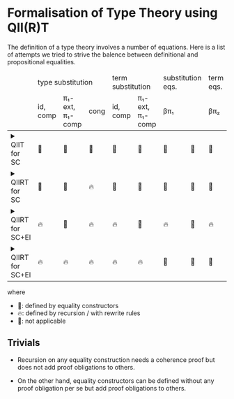 # Formalisation of Type Theory using QII(R)T

The definition of a type theory involves a number of equations.
Here is a list of attempts we tried to strive the balence between definitional and propositional equalities.

<table>
  <thead>
    <tr>
      <td></td>
      <td colspan=3>type substitution</td>
      <td colspan=2>term substitution</td>
      <td colspan=2>substitution eqs.</td>
      <td colspan=2>term eqs.</td>
    </tr>
    <tr>
      <td></td>
      <td>id, comp</td>
      <td>π₁-ext, π₁-comp</td>
      <td>cong</td>
      <td>id, comp</td>
      <td>π₁-ext, π₁-comp</td>
      <td>βπ₁</td>
      <td></td>
      <td>βπ₂</td>
      <td></td>
    </tr>
  </thead>
  <tbody>
    <tr>
      <td><details><summary>QIIT for SC</summary>
```
open import SC.QIIT
```
      </details></td>
      <td>🧊</td>
      <td>🧊</td>
      <td>🧊</td>
      <td>🧊</td>
      <td>🧊</td>
      <td>🧊</td>
      <td>🧊</td>
      <td>🧊</td>
      <td>🧊</td>
    </tr>
    <tr>
      <td><details><summary>QIIRT for SC</summary>
```
open import SC.QIIRT
```
      </td>
      <td>🚫</td>
      <td>🧊</td>
      <td>🔥</td>
      <td>🧊</td>
      <td>🧊</td>
      <td>🧊</td>
      <td>🧊</td>
      <td>🧊</td>
      <td>🚫</td>
    </tr>
    <tr>
      <td><details><summary>QIIRT for SC+El</summary>
```
open import SC+El.QIIRT1.Base
```
      <td>🔥</td>
      <td>🧊</td>
      <td>🔥</td>
      <td>🔥</td>
      <td>🧊</td>
      <td>🔥</td>
      <td>🧊</td>
      <td>🔥</td>
      <td>🧊</td>
    </tr>
    <tr>
      <td><details><summary>QIIRT for SC+El</summary>
```
open import SC+El.QIIRT2.Base
```
      <td>🔥</td>
      <td>🔥</td>
      <td>🔥</td>
      <td>🔥</td>
      <td>🔥</td>
      <td>🧊</td>
      <td>🧊</td>
      <td>🧊</td>
      <td>🧊</td>
    </tr>
  </tbody>
</table>

where

* 🧊: defined by equality constructors
* 🔥: defined by recursion / with rewrite rules
* 🚫: not applicable

## Trivials

* Recursion on any equality construction needs a coherence proof but does not add proof obligations to others.

* On the other hand, equality constructors can be defined without any proof obligation per se but add proof obligations to others.
